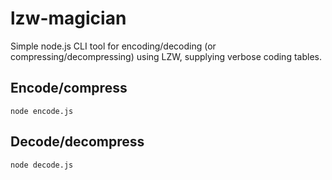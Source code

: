 # lzw-magician
Simple node.js CLI tool for encoding/decoding (or compressing/decompressing) using LZW, supplying verbose coding tables.

## Encode/compress

```shell
node encode.js
```

## Decode/decompress

```shell
node decode.js
```
